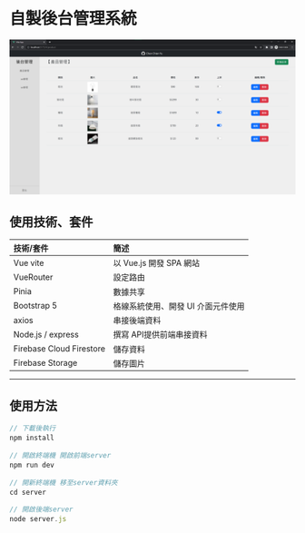 # 自製後台管理系統

![image](demo_pic/ss01.png)

## 使用技術、套件

|  技術/套件   | 簡述  |
| :----- | :----- |
| Vue vite   | 以 Vue.js 開發 SPA 網站 |
| VueRouter  | 設定路由 |
| Pinia  | 數據共享 |
| Bootstrap 5  | 格線系統使用、開發 UI 介面元件使用 |
|axios|串接後端資料|
|Node.js / express| 撰寫 API提供前端串接資料 |
|Firebase Cloud Firestore |儲存資料|
|Firebase Storage |儲存圖片|
***

## 使用方法
```javascript
// 下載後執行
npm install
```

```javascript
// 開啟終端機 開啟前端server
npm run dev
```

```javascript
// 開新終端機 移至server資料夾
cd server
```
```javascript
// 開啟後端server
node server.js
```
